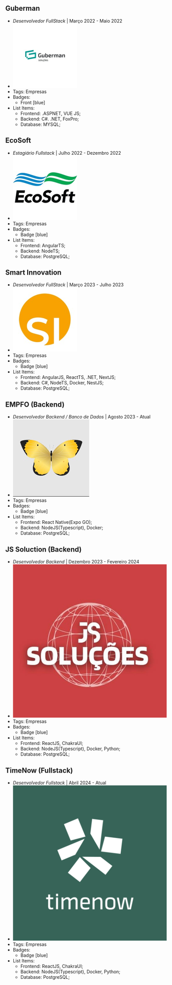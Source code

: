 ## Guberman
- *Desenvolvedor FullStack* | Março 2022 - Maio 2022
- ![logo512](../assets/guberman_logo.jpg)
- Tags: Empresas
- Badges:
  - Front [blue]
- List Items:
  - Frontend: .ASPNET, VUE JS;
  - Backend: C#. .NET, FoxPro;
  - Database: MYSQL;

## EcoSoft
- *Estagiário Fullstack* | Julho 2022 - Dezembro 2022
- ![logo512](../assets/ecosoft_solucoes_ambientais_logo.jpg)
- Tags: Empresas
- Badges:
  - Badge [blue]
- List Items:
  - Frontend: AngularTS;
  - Backend: NodeTS;
  - Database: PostgreSQL;

## Smart Innovation
- *Desenvolvedor FullStack* | Março 2023 - Julho 2023
- ![logo512](../assets/smartinnovationbr_logo.jpg)
- Tags: Empresas
- Badges:
  - Badge [blue]
- List Items:
  - Frontend: AngularJS, ReactTS, .NET, NextJS;
  - Backend: C#, NodeTS, Docker, NestJS;
  - Database: PostgreSQL;

## EMPFO (Backend)
- *Desenvolvedor Backend / Banco de Dados* | Agosto 2023 - Atual
- ![logo512](../assets/empfo.jpg)
- Tags: Empresas
- Badges:
  - Badge [blue]
- List Items:
  - Frontend: React Native(Expo GO);
  - Backend: NodeJS(Typescript), Docker;
  - Database: PostgreSQL; 

## JS Soluction (Backend)
- *Desenvolvedor Backend* | Dezembro 2023 - Fevereiro 2024
- ![logo512](../assets/js_soluctions_logo.jpg)
- Tags: Empresas
- Badges:
  - Badge [blue]
- List Items:
  - Frontend: ReactJS, ChakraUI;
  - Backend: NodeJS(Typescript), Docker, Python;
  - Database: PostgreSQL; 
  
## TimeNow (Fullstack)
- *Desenvolvedor Fullstack* | Abril 2024 - Atual
- ![logo512](../assets/timenow_logo.png)
- Tags: Empresas
- Badges:
  - Badge [blue]
- List Items:
  - Frontend: ReactJS, ChakraUI;
  - Backend: NodeJS(Typescript), Docker, Python;
  - Database: PostgreSQL; 
